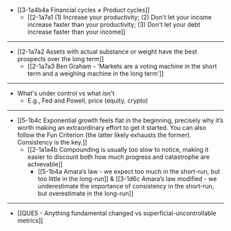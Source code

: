 - [[3-1a4b4a Financial cycles ≠ Product cycles]]
  - [[2-1a7a1 (1) Increase your productivity; (2) Don't let your income increase faster than your productivity; (3) Don't let your debt increase faster than your income]]
---
- [[2-1a7a2 Assets with actual substance or weight have the best prospects over the long term]]
  - [[2-1a7a3 Ben Graham - 'Markets are a voting machine in the short term and a weighing machine in the long term']]
---
- What's under control vs what isn't
  - E.g., Fed and Powell, price (equity, crypto)
---
- [[5-1b4c Exponential growth feels flat in the beginning, precisely why it’s worth making an extraordinary effort to get it started. You can also follow the Fun Criterion (the latter likely exhausts the former). Consistency is the key.]]
  - [[2-1a1a4b Compounding is usually too slow to notice, making it easier to discount both how much progress and catastrophe are achievable]]
    - [[5-1b4a Amara’s law - we expect too much in the short-run, but too little in the long-run]] & [[3-1d6c Amara’s law modified - we underestimate the importance of consistency in the short-run, but overestimate in the long-run]]
---
- [[QUE5 - Anything fundamental changed vs superficial-uncontrollable metrics]]
